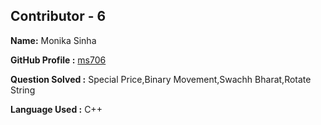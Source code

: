 
## Contributor - 6

  **Name:** Monika Sinha
  
  **GitHub Profile :** [ms706](https://github.com/ms706)
  
  **Question Solved :** Special Price,Binary Movement,Swachh Bharat,Rotate String
  
  **Language Used :** C++


